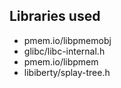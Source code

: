 ## Libraries used

* pmem.io/libpmemobj
* glibc/libc-internal.h
* pmem.io/libpmem
* libiberty/splay-tree.h

